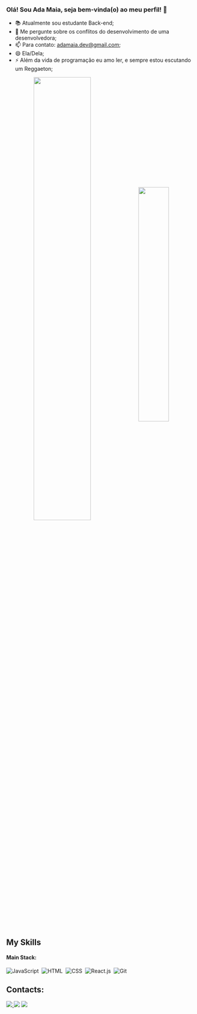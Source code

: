 ### Olá! Sou Ada Maia, seja bem-vinda(o) ao meu perfil! 👋

- 📚 Atualmente sou estudante Back-end;
- 💬 Me pergunte sobre os conflitos do desenvolvimento de uma desenvolvedora;
- 📫 Para contato: adamaia.dev@gmail.com;
- 😄 Ela/Dela;
- ⚡ Além da vida de programação eu amo ler, e sempre estou escutando um Reggaeton;


<div  align="center" style="margin-bottom:100px">
<img width=55% align="center"  src="https://github-readme-streak-stats.herokuapp.com?user=Adamaia&theme=radical&mode=weekly" />
<img width=40% align="center" src="https://github-readme-stats-git-main-Adamaia.vercel.app/api/top-langs/?username=Adamaia&show_icons=true&theme=radical&layout=compact" />
 </div>
 
 &nbsp;
 &nbsp;
## My Skills

#### Main Stack:

![JavaScript](https://img.shields.io/badge/JavaScript-F7DF1E?style=for-the-badge&logo=javascript&logoColor=black)&nbsp;
![HTML](https://img.shields.io/badge/HTML5-E34F26?style=for-the-badge&logo=html5&logoColor=white)&nbsp;
![CSS](https://img.shields.io/badge/CSS3-1572B6?style=for-the-badge&logo=css3&logoColor=white)&nbsp;
![React.js](https://img.shields.io/badge/React-20232A?style=for-the-badge&logo=react&logoColor=61DAFB)&nbsp;
![Git](https://img.shields.io/badge/GIT-E44C30?style=for-the-badge&logo=git&logoColor=white)&nbsp;


## Contacts:

<div> 
<a href="https://www.instagram.com/ada_mamii" target="_blank"><img src="https://img.shields.io/badge/-Instagram-%23E4405F?style=for-the-badge&logo=instagram&logoColor=white">
</a>
<a href = "mailto:contato.adamaia.dev@gmail.com"> <img src="https://img.shields.io/badge/-Gmail-%23333?style=for-the-badge&logo=gmail&logoColor=white" target="_blank"></a>
<a href="https://www.linkedin.com/in/Ada-Maia/" target="_blank"><img src="https://img.shields.io/badge/-LinkedIn-%230077B5?style=for-the-badge&logo=linkedin&logoColor=white"  target="_blank"></a> 

 
